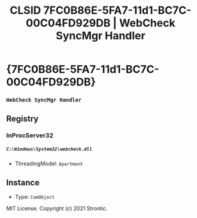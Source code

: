 ﻿---
title: "CLSID 7FC0B86E-5FA7-11d1-BC7C-00C04FD929DB | WebCheck SyncMgr Handler"
excerpt: What is COM-Object CLSID 7FC0B86E-5FA7-11d1-BC7C-00C04FD929DB?
---

# {7FC0B86E-5FA7-11d1-BC7C-00C04FD929DB}

### `WebCheck SyncMgr Handler`

## Registry


### InProcServer32

##### `C:\Windows\System32\webcheck.dll`
* ThreadingModel: `Apartment`

## Instance

* Type: `ComObject`

MIT License. Copyright (c) 2021 Strontic.


